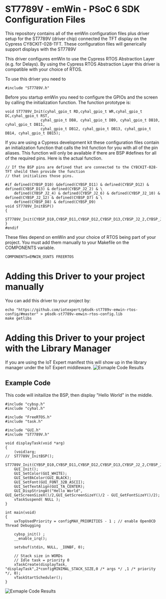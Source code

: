 # ST7789V - emWin - PSoC 6 SDK Configuration Files
This repository contains all of the emWin configuration files plus driver setup for the ST7789V (driver chip) connected the TFT display on the Cypress CY8CKIT-028-TFT.  These configuration files will generically support displays with the ST7789V

This driver configures emWin to use the Cypress RTOS Abstraction Layer (e.g. for Delays).  By using the Cypress RTOS Abstraction Layer this driver is compatible with your choice of RTOS.

To use this driver you need to
```
#include "ST7789V.h"
```

Before you startup emWin you need to configure the GPIOs and the screen by calling the initialization function.  The function prototype is:
```
void ST7789V_Init(cyhal_gpio_t RD,cyhal_gpio_t WR,cyhal_gpio_t DC,cyhal_gpio_t RST,
                cyhal_gpio_t DB8, cyhal_gpio_t DB9, cyhal_gpio_t DB10, cyhal_gpio_t DB11,
                cyhal_gpio_t DB12, cyhal_gpio_t DB13, cyhal_gpio_t DB14, cyhal_gpio_t DB15);
```

If you are using a Cypress development kit these configuration files contain an initialization function that calls the Init function for you with all of the pin aliases.  This function will only be available if there are BSP #defines for all of the required pins.  Here is the actual function.
```
// If the BSP pins are defined that are connected to the CY8CKIT-028-TFT sheild then provide the function
// that initializes those pins.

#if defined(CYBSP_D10) &defined(CYBSP_D11) & defined(CYBSP_D12) & defined(CYBSP_D13) & defined(CYBSP_J2_2) & \
    defined(CYBSP_J2_4) & defined(CYBSP_J2_6) & defined(CYBSP_J2_10) & defined(CYBSP_J2_12) & defined(CYBSP_D7) & \
    defined(CYBSP_D8) & defined(CYBSP_D9)
void ST7789V_InitBSP()
{
    ST7789V_Init(CYBSP_D10,CYBSP_D11,CYBSP_D12,CYBSP_D13,CYBSP_J2_2,CYBSP_J2_4,CYBSP_J2_6,CYBSP_J2_10,CYBSP_J2_12,CYBSP_D7,CYBSP_D8,CYBSP_D9);
}
#endif
```

These files depend on emWin and your choice of RTOS being part of your project.  You must add them manually to your Makefile on the COMPONENTS variable.
```
COMPONENTS=EMWIN_OSNTS FREERTOS
```


# Adding this Driver to your project manually
You can add this driver to your project by:
```
echo "https://github.com/iotexpert/p6sdk-st7789v-emwin-rtos-config/#master" > p6sdk-st7789v-emwin-rtos-config.lib
make getlibs
```
# Adding this Driver to your project with the Library Manager
If you are using the IoT Expert manifest this will show up in the library manager under the IoT Expert middleware.
![Exmaple Code Results](https://raw.githubusercontent.com/iotexpert/p6sdk-st7789v-emwin-rtos-config/master/libraryManager.png)

## Example Code
This code will initailize the BSP, then display "Hello World" in the middle.
```
#include "cybsp.h"
#include "cyhal.h"

#include "FreeRTOS.h"
#include "task.h"

#include "GUI.h"
#include "ST7789V.h"

void displayTask(void *arg)
{
	(void)arg;
//	ST7789V_InitBSP();
	ST7789V_Init(CYBSP_D10,CYBSP_D11,CYBSP_D12,CYBSP_D13,CYBSP_J2_2,CYBSP_J2_4,CYBSP_J2_6,CYBSP_J2_10,CYBSP_J2_12,CYBSP_D7,CYBSP_D8,CYBSP_D9);
	GUI_Init();
	GUI_SetColor(GUI_WHITE);
	GUI_SetBkColor(GUI_BLACK);
	GUI_SetFont(GUI_FONT_32B_ASCII);
	GUI_SetTextAlign(GUI_TA_CENTER);
	GUI_DispStringAt("Hello World", GUI_GetScreenSizeX()/2,GUI_GetScreenSizeY()/2 - GUI_GetFontSizeY()/2);
	vTaskSuspend( NULL );
}

int main(void)
{
    uxTopUsedPriority = configMAX_PRIORITIES - 1 ; // enable OpenOCD Thread Debugging

    cybsp_init() ;
    __enable_irq();

    setvbuf(stdin, NULL, _IONBF, 0);

    // Stack size in WORDs
    // Idle task = priority 0
    xTaskCreate(displayTask, "displayTask",2*configMINIMAL_STACK_SIZE,0 /* args */ ,1 /* priority */, 0);
    vTaskStartScheduler();
}

```

![Exmaple Code Results](https://raw.githubusercontent.com/iotexpert/p6sdk-st7789v-emwin-rtos-config/master/st7789v.jpg)
